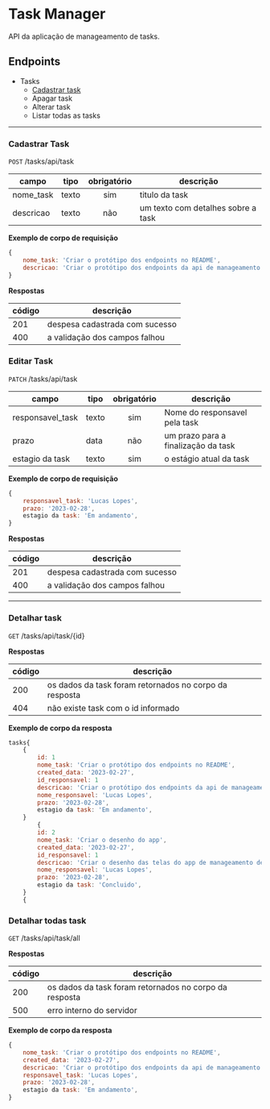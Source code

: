 # Task Manager

API da aplicação de manageamento de tasks.

## Endpoints

- Tasks
    - [Cadastrar task](#cadastrar-task)
    - Apagar task
    - Alterar task
    - Listar todas as tasks


---

### Cadastrar Task

`POST` /tasks/api/task

| campo | tipo | obrigatório | descrição
|-------|------|:-------------:|----
| nome_task | texto | sim | titulo da task
| descricao | texto | não | um texto com detalhes sobre a task
  
  **Exemplo de corpo de requisição**

```js 
{
    nome_task: 'Criar o protótipo dos endpoints no README',
    descricao: 'Criar o protótipo dos endpoints da api de manageamento de tasks no github',
}
```

**Respostas**

| código | descrição
|-|-
|201| despesa cadastrada com sucesso
|400| a validação dos campos falhou

### Editar Task

`PATCH` /tasks/api/task

| campo | tipo | obrigatório | descrição
|-------|------|:-------------:|----
| responsavel_task | texto | sim | Nome do responsavel pela task
| prazo | data | não | um prazo para a finalização da task
| estagio da task | texto | sim | o estágio atual da task
  
  **Exemplo de corpo de requisição**

```js 
{
    responsavel_task: 'Lucas Lopes',
    prazo: '2023-02-28',
    estagio da task: 'Em andamento',
}
```

**Respostas**

| código | descrição
|-|-
|201| despesa cadastrada com sucesso
|400| a validação dos campos falhou

---

### Detalhar task

`GET` /tasks/api/task/{id}

**Respostas**

| código | descrição
|-|-
|200| os dados da task foram retornados no corpo da resposta
|404| não existe task com o id informado

**Exemplo de corpo da resposta**
```js 
tasks{
    {   
        id: 1
        nome_task: 'Criar o protótipo dos endpoints no README',
        created_data: '2023-02-27',
        id_responsavel: 1
        descricao: 'Criar o protótipo dos endpoints da api de manageamento de tasks no github',
        nome_responsavel: 'Lucas Lopes',
        prazo: '2023-02-28',
        estagio da task: 'Em andamento',
    }
        {   
        id: 2
        nome_task: 'Criar o desenho do app',
        created_data: '2023-02-27',
        id_responsavel: 1
        descricao: 'Criar o desenho das telas do app de manageamento de tasks',
        nome_responsavel: 'Lucas Lopes',
        prazo: '2023-02-28',
        estagio da task: 'Concluido',
    }
    {
```
### Detalhar todas task

`GET` /tasks/api/task/all

**Respostas**

| código | descrição
|-|-
|200| os dados da task foram retornados no corpo da resposta
|500| erro interno do servidor

**Exemplo de corpo da resposta**
```js 
{
    nome_task: 'Criar o protótipo dos endpoints no README',
    created_data: '2023-02-27',
    descricao: 'Criar o protótipo dos endpoints da api de manageamento de tasks no github',
    responsavel_task: 'Lucas Lopes',
    prazo: '2023-02-28',
    estagio da task: 'Em andamento',
}
```

